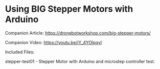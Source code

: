 # Using BIG Stepper Motors with Arduino

Companion Article: https://dronebotworkshop.com/big-stepper-motors/

Companion Video: https://youtu.be/iY_4YOlpqyI

Included Files:

stepper-test01 - Stepper Motor with Arduino and microstep controller test.


